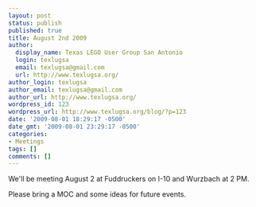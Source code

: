 ```yaml
---
layout: post
status: publish
published: true
title: August 2nd 2009
author:
  display_name: Texas LEGO User Group San Antonio
  login: texlugsa
  email: texlugsa@gmail.com
  url: http://www.texlugsa.org/
author_login: texlugsa
author_email: texlugsa@gmail.com
author_url: http://www.texlugsa.org/
wordpress_id: 123
wordpress_url: http://www.texlugsa.org/blog/?p=123
date: '2009-08-01 18:29:17 -0500'
date_gmt: '2009-08-01 23:29:17 -0500'
categories:
- Meetings
tags: []
comments: []
---
```

<p>We'll be meeting August 2 at Fuddruckers on I-10 and Wurzbach at 2 PM.</p>
<p>Please bring a MOC and some ideas for future events.</p>
